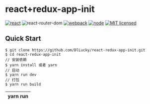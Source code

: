 # react+redux-app-init
[![react](https://img.shields.io/badge/react-^16.7.0-brightgreen.svg?style=flat-square)](https://github.com/facebook/react)
![react-router-dom](https://img.shields.io/badge/react--router--dom-%5E5.0.0-brightgreen.svg)
[![webpack](https://img.shields.io/badge/webpack-%5E4.29.6-brightgreen.svg)](https://www.webpackjs.com/)
[![node](https://img.shields.io/badge/node-%3E%3D9.10.0-brightgreen.svg)](http://nodejs.cn/)
[![MIT licensed](https://img.shields.io/badge/license-MIT-brightgreen.svg)](https://raw.githubusercontent.com/wellyshen/react-cool-starter/master/LICENSE)

## Quick Start
~~~
$ git clone https://github.com/DlLucky/react-redux-app-init.git
$ cd react-redux-app-init
// 安装依赖
$ yarn install 或者 yarn  
// 启动
$ yarn run dev 
// 打包
$ yarn run build
~~~

| yarn run  <script> | 解释 |
| ------ | ------ |
| `dev` | 启动开发环境，代码热更新HRM开启 |
| `mock:server` | 启动mock服务模拟数据 |
| `dev:mock` | 启动mock服务模拟数据并启动开发环境，代码热更新HRM开启 |
| `build` | 生产环境打包，编译程序到build目录下 |
| `build:test0` | test0生产环境打包，编译程序到build目录下 |
| `eslint` | 检查所有js和jsx文件是否规范 |
| `stylelint` | 检查所有样式文件(scss/sass/css)文件是否符合规范 |
| `lint` | 启动 `yarn run eslint` 和`yarn run stylelint` |
| `eslint:fix` | 查所有js和jsx文件是否规范，并尽可能的修复它们 |
| `stylelint:fix` | 检查所有样式文件(scss/sass/css)文件是否符合规范，并尽可能的修复它们 |
| `lint:fix` | 启动`yarn run eslint:fix` 和`yarn run stylelint:fix` |

> Tips: 用于正式项目开发的时候，去掉dev:mock脚本里面的无用设置cross-env NODE_STAGE=mock

